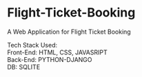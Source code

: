 # Flight-Ticket-Booking
A Web Application for Flight Ticket Booking

Tech Stack Used: </br>
Front-End: HTML, CSS, JAVASRIPT </br>
Back-End: PYTHON-DJANGO </br>
DB: SQLITE
